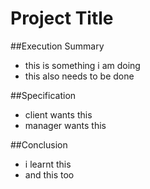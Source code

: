 # Project Title


##Execution Summary
- this is something i am doing
- this also needs to be done

##Specification
- client wants this
- manager wants this

##Conclusion
- i learnt this
- and this too